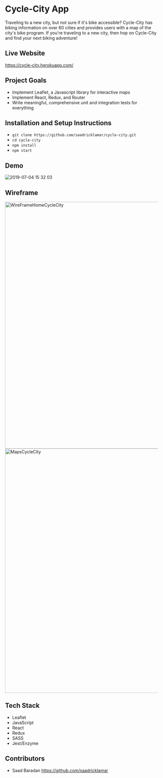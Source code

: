 # Cycle-City App

Traveling to a new city, but not sure if it's bike accessible? Cycle-City has biking information on over 60 cities and provides users with a map of the city's bike program. If you're traveling to a new city, then hop on Cycle-City and find your next biking adventure! 

## Live Website

https://cycle-city.herokuapp.com/

## Project Goals

* Implement Leaflet, a Javascript library for interactive maps
* Implement React, Redux, and Router
* Write meaningful, comprehensive unit and integration tests for everything

## Installation and Setup Instructions

* `git clone https://github.com/saadricklamar/cycle-city.git`
* `cd cycle-city`
* `npm install`
* `npm start`



## Demo

![2019-07-04 15 32 03](https://user-images.githubusercontent.com/42000931/60688210-01311e00-9e71-11e9-819f-9ff94385eb84.gif)


## Wireframe

<img width="810" alt="WireFrameHomeCycleCity" src="https://user-images.githubusercontent.com/42000931/58891064-16b3fc00-86a9-11e9-9888-994bcf98e7d3.png">

<img width="802" alt="MapsCycleCity" src="https://user-images.githubusercontent.com/42000931/58891070-19165600-86a9-11e9-90b3-ebab18f4efe2.png">

## Tech Stack

* Leaflet
* JavaScript
* React
* Redux
* SASS
* Jest/Enzyme

## Contributors

* Saad Baradan https://github.com/saadricklamar
